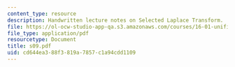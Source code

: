 ```yaml
---
content_type: resource
description: Handwritten lecture notes on Selected Laplace Transform.
file: https://ol-ocw-studio-app-qa.s3.amazonaws.com/courses/16-01-unified-engineering-i-ii-iii-iv-fall-2005-spring-2006/cd644ea388f3819a7857c1a94cdd1109_s09.pdf
file_type: application/pdf
resourcetype: Document
title: s09.pdf
uid: cd644ea3-88f3-819a-7857-c1a94cdd1109
---
```


